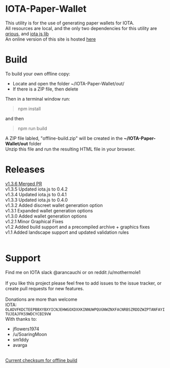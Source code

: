 # IOTA-Paper-Wallet
This utility is for the use of generating paper wallets for IOTA.<br>
All resources are local, and the only two dependencies for this utility are <a href="https://github.com/neocotic/qrious">qrious</a>, and <a href = "https://github.com/iotaledger/iota.lib.js">iota js lib</a>
<br>
An online version of this site is hosted <a href="https://arancauchi.github.io/IOTA-Paper-Wallet/">here</a>
<br>
# Build
To build your own offline copy:<br>
* Locate and open the folder ~/IOTA-Paper-Wallet/out/<br>
* If there is a ZIP file, then delete<br>

Then in a terminal window run:
>npm install <enter>

and then <br>

>npm run build <enter>

A ZIP file labled, "offline-build.zip" will be created in the **~/IOTA-Paper-Wallet/out** folder<br>
Unzip this file and run the resulting HTML file in your browser.
<br>
# Releases
<a href="https://github.com/arancauchi/IOTA-Paper-Wallet/releases/tag/1.3.6">v1.3.6 Merged PR</a><br>
v1.3.5 Updated iota.js to 0.4.2<br>
v1.3.4 Updated iota.js to 0.4.1<br>
v1.3.3 Updated iota.js to 0.4.0<br>
v1.3.2 Added discreet wallet generation option<br>
v1.3.1 Expanded wallet generation options<br>
v1.3.0 Added wallet generation options<br>
v1.2.1 Minor Graphical Fixes<br>
v1.2 Added build support and a precompiled archive + graphics fixes<br>
v1.1 Added landscape support and updated validation rules<br>
<br>
# Support
Find me on IOTA slack @arancauchi or on reddit /u/mothermole1
<br>
<br>
If you like this project please feel free to add issues to the issue tracker, or create pull requests for new features. 
<br>
<br>
Donations are more than welcome<br>
IOTA: `OLADVFKDCTEEPBBXYBXYICNJEHWGOXDXXKINNUWPQUGNWZNXFACNRBSZRDDZWZPTANFAYITUJEAJFKS9WDCYCBI9VW`
<br>
With thanks to: 
- jflowers1974
- /u/SoaringMoon
- sm1ddy
- avarga
<br>
 <a href="https://github.com/arancauchi/IOTA-Paper-Wallet/blob/master/checksum.md">Current checksum for offline build</a>
